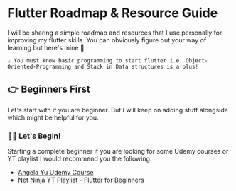 # Flutter Roadmap & Resource Guide

I will be sharing a simple roadmap and resources that I use personally for improving my flutter skills. You can obviously figure out your way of learning but here's mine 🙂


```
⚠ You must know basic programming to start flutter i.e. Object-Oriented-Programming and Stack in Data structures is a plus!
```

## 👉 Beginners First

Let's start with if you are beginner. But I will keep on adding stuff alongside which might be helpful for you.
### 🏃‍♂️ Let's Begin!

Starting a complete beginner if you are looking for some Udemy courses or YT playlist I would recommend you the following:

- [Angela Yu Udemy Course][angela-yu-udemy]
- [Net Ninja YT Playlist - Flutter for Beginners][net-ninja-playlist]






[angela-yu-udemy]: https://www.udemy.com/course/flutter-bootcamp-with-dart/
[net-ninja-playlist]: https://www.youtube.com/watch?v=1ukSR1GRtMU&list=PL4cUxeGkcC9jLYyp2Aoh6hcWuxFDX6PBJ&ab_channel=TheNetNinja
[net-ninja-firebase-plyalist]: https://www.youtube.com/watch?v=sfA3NWDBPZ4&list=PL4cUxeGkcC9j--TKIdkb3ISfRbJeJYQwC&ab_channel=TheNetNinjaTheNetNinjaVerified
[flutterdoc]: https://flutter.dev/
[medium-flutter-officials]: https://medium.com/flutter
[medium-flutter-community]: https://medium.com/flutter-community
[medium-dart]: https://medium.com/dartlang
[stackoverflow]: https://stackoverflow.com
[flutter-yt]: https://www.youtube.com/channel/UCwXdFgeE9KYzlDdR7TG9cMw
[funWithFlutter-yt]: https://www.youtube.com/channel/UCU8Mj6LLoNBXqqeoOD64tFg
[mtechviral-yt]: https://www.youtube.com/channel/UCFTM1FGjZSkoSPDZgtbp7hA
[easyapproach-yt]: https://www.youtube.com/channel/UC4hWRtPpBaq72ERUuKsvO7g
[flutter-community-fb]: https://web.facebook.com/groups/fluttercommunity/
[letsFlutterWithDart-fb]: https://web.facebook.com/groups/425920117856409/
[flutterDevs-linkedin]: https://www.linkedin.com/showcase/flutterdevs/
[flutterAppDev-linkedin]: https://www.linkedin.com/company/flutter-app-development-firm/
[flutter-community-github]: https://github.com/fluttercommunity
[awesome-flutter-github]: https://github.com/Solido/awesome-flutter
[itsallwidges]: https://itsallwidgets.com/
[fidev]: https://fidev.io/

[my-stackoverflow]: https://stackoverflow.com/users/12297382/hamza
[my-github]: https://github.com/m-hamzashakeel
[my-medium]: https://medium.com/@hamza.6.shakeel
[my-portfolio]: http://m-hamzashakeel.github.io/